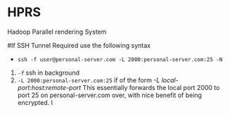 # HPRS
Hadoop Parallel rendering System


#If SSH Tunnel Required  use the following syntax
- `ssh -f user@personal-server.com -L 2000:personal-server.com:25 -N`
1. `-f` ssh in background
2. `-L 2000:personal-server.com:25` if of the form *-L local-port:host:remote-port*
This essentially forwards the local port 2000 to port 25 on personal-server.com over, with nice benefit of being encrypted. I

